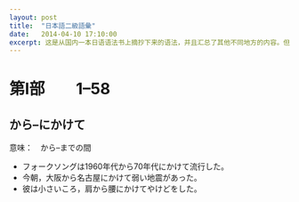 ```yaml
---
layout: post
title:  "日本語二級語彙"
date:   2014-04-10 17:10:00
excerpt: 这是从国内一本日语语法书上摘抄下来的语法，并且汇总了其他不同地方的内容。但是由于转换的问题，阅读效果不是很好
---
```


# 第I部　　1&#x2013;58

## から&#x2013;にかけて

意味：　から&#x2013;までの間
-   フォークソングは1960年代から70年代にかけて流行した。
-   今朝，大阪から名古屋にかけて弱い地震があった。
-   彼は小さいころ，肩から腰にかけてやけどをした。

